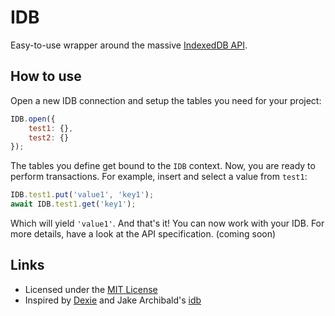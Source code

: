 # IDB

Easy-to-use wrapper around the massive [IndexedDB API](https://developer.mozilla.org/de/docs/IndexedDB).

## How to use

Open a new IDB connection and setup the tables you need for your project:

```javascript
IDB.open({
	test1: {},
	test2: {}
});
```

The tables you define get bound to the `IDB` context. Now, you are ready to perform transactions. For example, insert and select a value from `test1`:

```javascript
IDB.test1.put('value1', 'key1');
await IDB.test1.get('key1');
```

Which will yield `'value1'`. And that's it! You can now work with your IDB.
For more details, have a look at the API specification. (coming soon)

## Links

* Licensed under the [MIT License](LICENSE)
* Inspired by [Dexie](http://dexie.org/) and Jake Archibald's [idb](https://github.com/jakearchibald/idb)